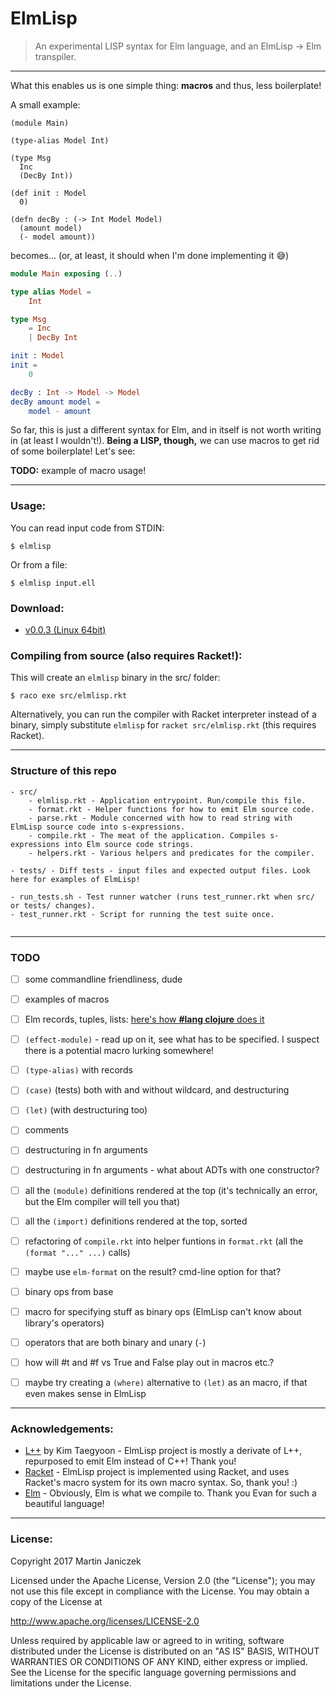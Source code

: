 # ElmLisp
> An experimental LISP syntax for Elm language, and an ElmLisp → Elm transpiler. 

----

What this enables us is one simple thing: **macros** and thus, less boilerplate!

A small example:

```racket
(module Main)

(type-alias Model Int)

(type Msg
  Inc
  (DecBy Int))

(def init : Model
  0)

(defn decBy : (-> Int Model Model)
  (amount model)
  (- model amount))
```

becomes... (or, at least, it should when I'm done implementing it :sweat_smile:)

```elm
module Main exposing (..)

type alias Model =
    Int

type Msg
    = Inc
    | DecBy Int

init : Model
init =
    0

decBy : Int -> Model -> Model
decBy amount model =
    model - amount
```

So far, this is just a different syntax for Elm, and in itself is not worth writing in (at least I wouldn't!). **Being a LISP, though,** we can use macros to get rid of some boilerplate! Let's see:

**TODO:** example of macro usage!

----

### Usage:

You can read input code from STDIN:
```
$ elmlisp
```

Or from a file:
```
$ elmlisp input.ell
```

### Download:

- [v0.0.3 (Linux 64bit)](https://raw.githubusercontent.com/Janiczek/elmlisp/0.0.3/dist/elmlisp)

### Compiling from source (also requires Racket!):

This will create an `elmlisp` binary in the src/ folder:

```
$ raco exe src/elmlisp.rkt
```

Alternatively, you can run the compiler with Racket interpreter instead of a binary, simply substitute `elmlisp` for `racket src/elmlisp.rkt` (this requires Racket).

----

### Structure of this repo

```
- src/
    - elmlisp.rkt - Application entrypoint. Run/compile this file.
    - format.rkt - Helper functions for how to emit Elm source code.
    - parse.rkt - Module concerned with how to read string with ElmLisp source code into s-expressions.
    - compile.rkt - The meat of the application. Compiles s-expressions into Elm source code strings.
    - helpers.rkt - Various helpers and predicates for the compiler.

- tests/ - Diff tests - input files and expected output files. Look here for examples of ElmLisp!

- run_tests.sh - Test runner watcher (runs test_runner.rkt when src/ or tests/ changes).
- test_runner.rkt - Script for running the test suite once.
 
```

----

### TODO

- [ ] some commandline friendliness, dude
- [ ] examples of macros
- [ ] Elm records, tuples, lists: [here's how **#lang clojure** does it](https://github.com/takikawa/racket-clojure/blob/master/clojure/reader.rkt#L28-L36)

- [ ] `(effect-module)` - read up on it, see what has to be specified. I suspect there is a potential macro lurking somewhere!
- [ ] `(type-alias)` with records
- [ ] `(case)` (tests) both with and without wildcard, and destructuring
- [ ] `(let)` (with destructuring too)

- [ ] comments
- [ ] destructuring in fn arguments
- [ ] destructuring in fn arguments - what about ADTs with one constructor?

- [ ] all the `(module)` definitions rendered at the top (it's technically an error, but the Elm compiler will tell you that)
- [ ] all the `(import)` definitions rendered at the top, sorted

- [ ] refactoring of `compile.rkt` into helper funtions in `format.rkt` (all the `(format "..." ...)` calls)
- [ ] maybe use `elm-format` on the result? cmd-line option for that?

- [ ] binary ops from base
- [ ] macro for specifying stuff as binary ops (ElmLisp can't know about library's operators)
- [ ] operators that are both binary and unary (`-`)

- [ ] how will #t and #f vs True and False play out in macros etc.?
- [ ] maybe try creating a `(where)` alternative to `(let)` as an macro, if that even makes sense in ElmLisp

----

### Acknowledgements:

- [L++](https://bitbucket.org/ktg/l) by Kim Taegyoon - ElmLisp project is mostly a derivate of L++, repurposed to emit Elm instead of C++! Thank you!
- [Racket](https://racket-lang.org/) - ElmLisp project is implemented using Racket, and uses Racket's macro system for its own macro syntax. So, thank you! :)
- [Elm](http://elm-lang.org/) - Obviously, Elm is what we compile to. Thank you Evan for such a beautiful language!

----

### License:

Copyright 2017 Martin Janiczek

Licensed under the Apache License, Version 2.0 (the "License"); you may not use this file except in compliance with the License. You may obtain a copy of the License at

http://www.apache.org/licenses/LICENSE-2.0

Unless required by applicable law or agreed to in writing, software distributed under the License is distributed on an "AS IS" BASIS, WITHOUT WARRANTIES OR CONDITIONS OF ANY KIND, either express or implied. See the License for the specific language governing permissions and limitations under the License.
